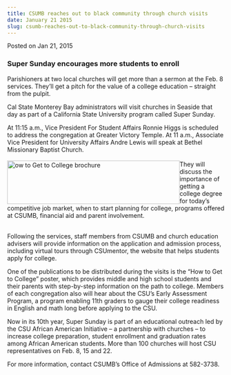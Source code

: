 ```yaml
---
title: CSUMB reaches out to black community through church visits
date: January 21 2015
slug: csumb-reaches-out-to-black-community-through-church-visits
---
```


 



<span class="date">Posted on Jan 21, 2015    </span>
<h3>Super Sunday encourages more students to enroll</h3>
<p>Parishioners at two local churches will get more than a sermon
at the Feb. 8 services. They&#x2019;ll get a pitch for the value of a
college education &#x2013; straight from the pulpit.</p>
<p>Cal State Monterey Bay administrators will visit churches in
Seaside that day as part of a California State University program
called Super Sunday.</p>
<p>At 11:15 a.m., Vice President For Student Affairs Ronnie Higgs
is scheduled to address the congregation at Greater Victory Temple.
At 11 a.m., Associate Vice President for University Affairs Andre
Lewis will speak at Bethel Missionary Baptist Church.<br>
<br>
<img alt="ow to Get to College brochure" src="https://news.csumb.edu/sites/default/files/65/attachments/news/images/how_to_get_to_college_for_web.jpg" style="float:left; width:400px; height:101px">They will discuss
the importance of getting a college degree for today&#x2019;s competitive
job market, when to start planning for college, programs offered at
CSUMB, financial aid and parent involvement.</img></br></br></p>
<p>Following the services, staff members from CSUMB and church
education advisers will provide information on the application and
admission process, including virtual tours through CSUmentor, the
website that helps students apply for college.</p>
<p>One of the publications to be distributed during the visits is
the &#x201C;How to Get to College&#x201D; poster, which provides middle and high
school students and their parents with step-by-step information on
the path to college. Members of each congregation also will hear
about the CSU&#x2019;s Early Assessment Program, a program enabling 11th
graders to gauge their college readiness in English and math long
before applying to the CSU.</p>
<p>Now in its 10th year, Super Sunday is part of an educational
outreach led by the CSU African American Initiative &#x2013; a partnership
with churches &#x2013; to increase college preparation, student enrollment
and graduation rates among African American students. More than 100
churches will host CSU representatives on Feb. 8, 15 and 22.</p>
<p>For more information, contact CSUMB&#x2019;s Office of Admissions at
582-3738.</p>





```
